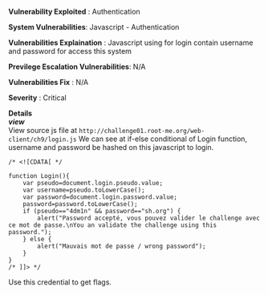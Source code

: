 **Vulnerability Exploited** : Authentication

**System Vulnerabilities**: Javascript - Authentication

**Vulnerabilities Explaination** : Javascript using for login contain username and password for access this system

**Previlege Escalation Vulnerabilities**: N/A

**Vulnerabilities Fix** : N/A

**Severity** : Critical

**Details**  
***view***   
View source js file at `http://challenge01.root-me.org/web-client/ch9/login.js` 
We can see at if-else conditional of Login function, username and password be hashed on this javascript to login.  

```
/* <![CDATA[ */

function Login(){
	var pseudo=document.login.pseudo.value;
	var username=pseudo.toLowerCase();
	var password=document.login.password.value;
	password=password.toLowerCase();
	if (pseudo=="4dm1n" && password=="sh.org") {
	    alert("Password accepté, vous pouvez valider le challenge avec ce mot de passe.\nYou an validate the challenge using this password.");
	} else { 
	    alert("Mauvais mot de passe / wrong password"); 
	}
}
/* ]]> */
```
 Use this credential to get flags.